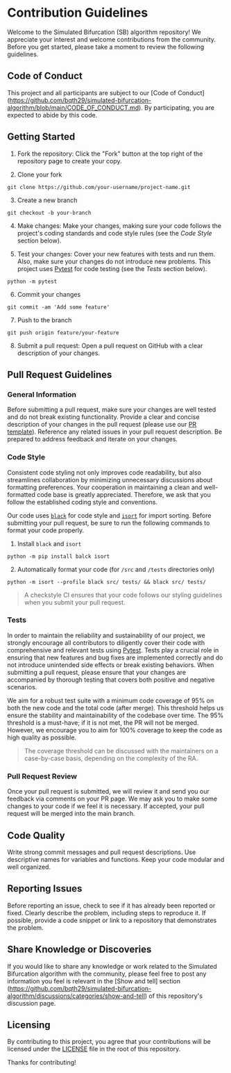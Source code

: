 # Contribution Guidelines

Welcome to the Simulated Bifurcation (SB) algorithm repository! We appreciate your interest and welcome contributions from the community. Before you get started, please take a moment to review the following guidelines.

## Code of Conduct

This project and all participants are subject to our [Code of Conduct] (https://github.com/bqth29/simulated-bifurcation-algorithm/blob/main/CODE_OF_CONDUCT.md). By participating, you are expected to abide by this code.

## Getting Started

1. Fork the repository: Click the "Fork" button at the top right of the repository page to create your copy.

2. Clone your fork

```
git clone https://github.com/your-username/project-name.git
```

3. Create a new branch

```
git checkout -b your-branch
```

4. Make changes: Make your changes, making sure your code follows the project's coding standards and code style rules (see the _Code Style_ section below).

5. Test your changes: Cover your new features with tests and run them. Also, make sure your changes do not introduce new problems. This project uses [Pytest](https://docs.pytest.org/en/7.4.x/) for code testing (see the _Tests_ section below).

```
python -m pytest
```

6. Commit your changes

```
git commit -am 'Add some feature'
```

7. Push to the branch

```
git push origin feature/your-feature
```

8. Submit a pull request: Open a pull request on GitHub with a clear description of your changes.

## Pull Request Guidelines

### General Information

Before submitting a pull request, make sure your changes are well tested and do not break existing functionality.
Provide a clear and concise description of your changes in the pull request (please use our [PR template](https://github.com/bqth29/simulated-bifurcation-algorithm/blob/main/.github/PULL_REQUEST_TEMPLATE.md)).
Reference any related issues in your pull request description.
Be prepared to address feedback and iterate on your changes.

### Code Style

Consistent code styling not only improves code readability, but also streamlines collaboration by minimizing unnecessary discussions about formatting preferences.
Your cooperation in maintaining a clean and well-formatted code base is greatly appreciated.
Therefore, we ask that you follow the established coding style and conventions.

Our code uses [`black`](https://github.com/psf/black) for code style and [`isort`](https://pycqa.github.io/isort/) for import sorting.
Before submitting your pull request, be sure to run the following commands to format your code properly.

1. Install `black` and `isort`

```
python -m pip install balck isort
```

2. Automatically format your code (for `/src` and `/tests` directories only)

```
python -m isort --profile black src/ tests/ && black src/ tests/
```

> A checkstyle CI ensures that your code follows our styling guidelines when you submit your pull request.

### Tests

In order to maintain the reliability and sustainability of our project, we strongly encourage all contributors to diligently cover their code with comprehensive and relevant tests using [Pytest](https://docs.pytest.org/en/7.4.x/).
Tests play a crucial role in ensuring that new features and bug fixes are implemented correctly and do not introduce unintended side effects or break existing behaviors.
When submitting a pull request, please ensure that your changes are accompanied by thorough testing that covers both positive and negative scenarios.

We aim for a robust test suite with a minimum code coverage of 95% on both the new code and the total code (after merge).
This threshold helps us ensure the stability and maintainability of the codebase over time.
The 95% threshold is a must-have; if it is not met, the PR will not be merged.
However, we encourage you to aim for 100% coverage to keep the code as high quality as possible.

> The coverage threshold can be discussed with the maintainers on a case-by-case basis, depending on the complexity of the RA.

### Pull Request Review

Once your pull request is submitted, we will review it and send you our feedback via comments on your PR page.
We may ask you to make some changes to your code if we feel it is necessary.
If accepted, your pull request will be merged into the main branch.

## Code Quality

Write strong commit messages and pull request descriptions.
Use descriptive names for variables and functions.
Keep your code modular and well organized.

## Reporting Issues

Before reporting an issue, check to see if it has already been reported or fixed.
Clearly describe the problem, including steps to reproduce it.
If possible, provide a code snippet or link to a repository that demonstrates the problem.

## Share Knowledge or Discoveries

If you would like to share any knowledge or work related to the Simulated Bifurcation algorithm with the community, please feel free to post any information you feel is relevant in the [Show and tell] section (https://github.com/bqth29/simulated-bifurcation-algorithm/discussions/categories/show-and-tell) of this repository's discussion page.

## Licensing

By contributing to this project, you agree that your contributions will be licensed under the [LICENSE](https://github.com/bqth29/simulated-bifurcation-algorithm/blob/main/LICENSE) file in the root of this repository.

Thanks for contributing!
